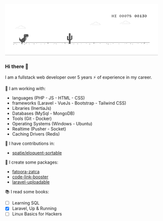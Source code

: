 ![image](dino.gif)
### Hi there 👋
I am a fullstack web developer over 5 years ⚡ of experience in my career.

🌱 I am working with:
   * languages (PHP - JS - HTML - CSS)
   * frameworks (Laravel - VueJs - Bootstrap - Tailwind CSS)
   * Libraries (InertiaJs)
   * Databases (MySql - MongoDB)
   * Tools (Git - Docker)
   * Operating Systems (Windows - Ubuntu)
   * Realtime (Pusher - Socket)
   * Caching Drivers (Redis)

👯 I have contributions in:
   * [spatie/eloquent-sortable](https://github.com/spatie/eloquent-sortable/pull/167)

🔭 I create some packages:
   * [fatoora-zatca](https://github.com/AbdelrahmanBl/fatoora-zatca)
   * [code-link-booster](https://github.com/AbdelrahmanBl/code-link-booster)
   * [laravel-uploadable](https://github.com/AbdelrahmanBl/laravel-uploadable)

📚 I read some books:
   - [ ] Learning SQL
   - [x] Laravel, Up & Running
   - [ ] Linux Basics for Hackers

<!--
**AbdelrahmanBl/AbdelrahmanBl** is a ✨ _special_ ✨ repository because its `README.md` (this file) appears on your GitHub profile.

Here are some ideas to get you started:

- 🔭 I’m currently working on ...
- 🌱 I’m currently learning ...
- 👯 I’m looking to collaborate on ...
- 🤔 I’m looking for help with ...
- 💬 Ask me about ...
- 📫 How to reach me: ...
- 😄 Pronouns: ...
- ⚡ Fun fact: ...
-->
